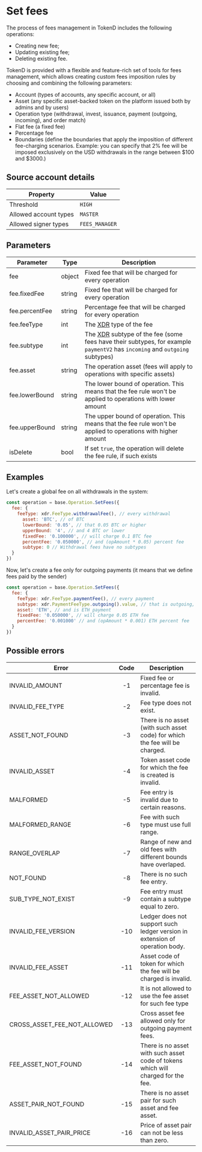 # Set fees

The process of fees management in TokenD includes the following operations:

* Creating new fee;
* Updating existing fee;
* Deleting existing fee.

TokenD is provided with a flexible and feature-rich set of tools for fees management, which allows creating custom fees imposition rules by choosing and combining the following parameters:
* Account (types of accounts, any specific account, or all)
* Asset (any specific asset-backed token on the platform issued both by admins and by users)
* Operation type (withdrawal, invest, issuance, payment (outgoing, incoming), and order match)
* Flat fee (a fixed fee)
* Percentage fee 
* Boundaries (define the boundaries that apply the imposition of different fee-charging scenarios. Example: you can specify that 2% fee will be imposed exclusively on the  USD withdrawals in the range between $100 and $3000.)

## Source account details

| Property              | Value              |
|-----------------------|--------------------|
| Threshold             | `HIGH`               |
| Allowed account types | `MASTER`	     |
| Allowed signer types  | `FEES_MANAGER`     |

## Parameters

| Parameter        | Type   | Description           |
|------------------|--------|-----------------------|
| fee              | object | Fixed fee that will be charged for every operation |
| fee.fixedFee     | string | Fixed fee that will be charged for every operation |
| fee.percentFee   | string | Percentage fee that will be charged for every operation |
| fee.feeType      | int    | The [XDR][1] type of the fee |
| fee.subtype      | int    | The [XDR][1] subtype of the fee (some fees have their subtypes, for example `paymentV2` has `incoming` and `outgoing` subtypes) |
| fee.asset        | string | The operation asset (fees will apply to operations with specific assets) |
| fee.lowerBound   | string | The lower bound of operation. This means that the fee rule won't be applied to operations with lower amount |
| fee.upperBound   | string | The upper bound of operation. This means that the fee rule won't be applied to operations with higher amount |
| isDelete         | bool   | If set `true`, the operation will delete the fee rule, if such exists |


## Examples

Let's create a global fee on all withdrawals in the system:

```javascript
const operation = base.Operation.SetFees({
  fee: {
    feeType: xdr.FeeType.withdrawalFee(), // every withdrawal
      asset: 'BTC', // of BTC
      lowerBound: '0.05', // that 0.05 BTC or higher
      upperBound: '4', // and 4 BTC or lower
      fixedFee: '0.100000', // will charge 0.1 BTC fee
      percentFee: '0.050000', // and (opAmount * 0.05) percent fee
      subtype: 0 // Withdrawal fees have no subtypes
  }
})
```
Now, let's create a fee only for outgoing payments (it means that we define fees paid by the sender)

```javascript
const operation = base.Operation.SetFees({
  fee: {
    feeType: xdr.FeeType.paymentFee(), // every payment
    subtype: xdr.PaymentFeeType.outgoing().value, // that is outgoing,
    asset: 'ETH', // and is ETH payment
    fixedFee: '0.050000', // will charge 0.05 ETH fee
    percentFee: '0.001000' // and (opAmount * 0.001) ETH percent fee
  }
})
```

## Possible errors

| Error                       | Code | Description                                                                               |
|-----------------------------|:----:|-------------------------------------------------------------------------------------------|
| INVALID_AMOUNT              |  -1  | Fixed fee or percentage fee is invalid.                                                      |
| INVALID_FEE_TYPE            |  -2  | Fee type does not exist.                                                                  |
| ASSET_NOT_FOUND             |  -3  | There is no asset (with such asset code) for which the fee will be charged. |
| INVALID_ASSET               |  -4  | Token asset code for which the fee is created is invalid.                                 |
| MALFORMED                   |  -5  | Fee entry is invalid due to certain reasons.                                                           |
| MALFORMED_RANGE             |  -6  | Fee with such type must use full range.                                                   |
| RANGE_OVERLAP    	      |  -7  | Range of new and old fees with different bounds have overlaped.      |
| NOT_FOUND          	      |  -8  | There is no such fee entry.                                                               |
| SUB_TYPE_NOT_EXIST   	      |  -9  | Fee entry must contain a subtype equal to zero.                                             |
| INVALID_FEE_VERSION         | -10  | Ledger does not support such ledger version in extension of operation body.               |
| INVALID_FEE_ASSET  	      | -11  | Asset code of token for which the fee will be charged is invalid.                                |
| FEE_ASSET_NOT_ALLOWED       | -12  | It is not allowed to use the fee asset for such fee type                                            |
| CROSS_ASSET_FEE_NOT_ALLOWED | -13  | Cross asset fee allowed only for outgoing payment fees.				         |
| FEE_ASSET_NOT_FOUND 	      | -14  | There is no asset with such asset code of tokens which will charged for the fee.        |
| ASSET_PAIR_NOT_FOUND 	      | -15  | There is no asset pair for such asset and fee asset.		                         |
| INVALID_ASSET_PAIR_PRICE    | -16  | Price of asset pair can not be less than zero.		                                 |

[1]: /tech/xdr.md
